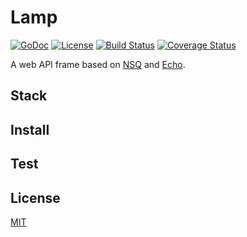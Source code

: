 # Lamp

[![GoDoc][I1]][L1] [![License][I2]][L2] [![Build Status][I3]][L3] [![Coverage Status][I4]][L4]

[I1]: http://img.shields.io/badge/go-documentation-blue.svg?style=flat-square
[L1]: http://godoc.org/github.com/yulefox/lamp
[I2]: http://img.shields.io/badge/license-MIT-blue.svg?style=flat-square
[L2]: LICENSE
[I3]: https://img.shields.io/travis/yulefox/lamp.svg?style=flat-square
[L3]: https://travis-ci.org/yulefox/lamp
[I4]: https://img.shields.io/codecov/c/github/yulefox/lamp.svg?style=flat-square
[L4]: https://codecov.io/gh/yulefox/lamp

A web API frame based on [NSQ](http://nsq.io/) and [Echo](https://github.com/yulefox/lamp).

## Stack

## Install

## Test

## License

[MIT](LICENSE)
